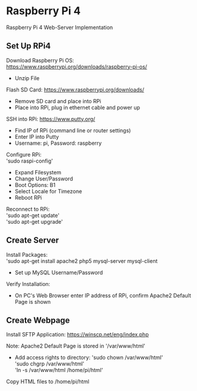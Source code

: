 # Raspberry Pi 4
Raspberry Pi 4 Web-Server Implementation

## Set Up RPi4
Download Raspberry Pi OS: https://www.raspberrypi.org/downloads/raspberry-pi-os/  
- Unzip File

Flash SD Card: https://www.raspberrypi.org/downloads/  

- Remove SD card and place into RPi
- Place into RPi, plug in ethernet cable and power up  

SSH into RPi: https://www.putty.org/
- Find IP of RPi (command line or router settings)
- Enter IP into Putty
- Username: pi, Password: raspberry

Configure RPi:  
'sudo raspi-config'  
- Expand Filesystem
- Change User/Password
- Boot Options: B1
- Select Locale for Timezone
- Reboot RPi  

Reconnect to RPi:  
'sudo apt-get update'  
'sudo apt-get upgrade'  

## Create Server
Install Packages:  
'sudo apt-get install apache2 php5 mysql-server mysql-client
- Set up MySQL Username/Password  
  
Verify Installation:
- On PC's Web Browser enter IP address of RPi, confirm Apache2 Default Page is shown

## Create Webpage
Install SFTP Application: https://winscp.net/eng/index.php  

Note: Apache2 Default Page is stored in '/var/www/html'  
- Add access rights to directory: 
'sudo chown <username> /var/www/html'  
'sudo chgrp <username> /var/www/html'  
'ln -s /var/www/html /home/pi/html'  
  
 Copy HTML files to /home/pi/html
 
  
